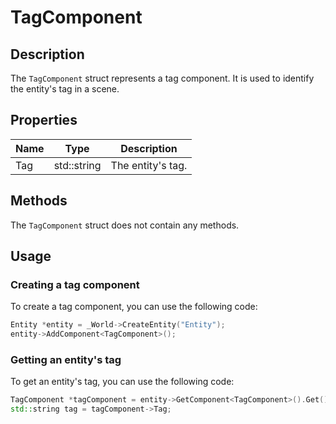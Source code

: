 # TagComponent

## Description

The `TagComponent` struct represents a tag component. It is used to identify the entity's tag in a scene.

## Properties

| Name | Type        | Description       |
|------|-------------|-------------------|
| Tag  | std::string | The entity's tag. |

## Methods

The `TagComponent` struct does not contain any methods.

## Usage

### Creating a tag component

To create a tag component, you can use the following code:

```c++
Entity *entity = _World->CreateEntity("Entity");
entity->AddComponent<TagComponent>();
```

### Getting an entity's tag

To get an entity's tag, you can use the following code:

```c++
TagComponent *tagComponent = entity->GetComponent<TagComponent>().Get();
std::string tag = tagComponent->Tag;
```

